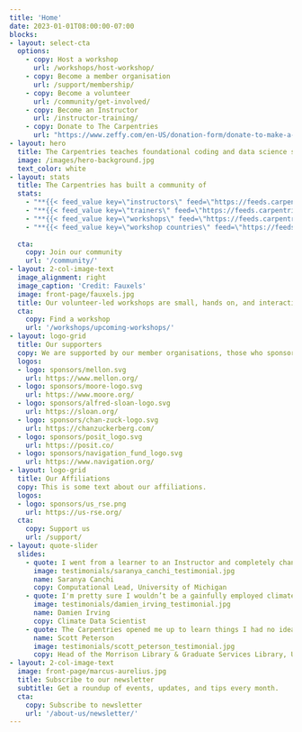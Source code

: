 ```yaml
---
title: 'Home'
date: 2023-01-01T08:00:00-07:00
blocks:
- layout: select-cta
  options:
    - copy: Host a workshop
      url: /workshops/host-workshop/
    - copy: Become a member organisation
      url: /support/membership/
    - copy: Become a volunteer
      url: /community/get-involved/
    - copy: Become an Instructor
      url: /instructor-training/
    - copy: Donate to The Carpentries
      url: "https://www.zeffy.com/en-US/donation-form/donate-to-make-a-difference-7497?utm_source=website"
- layout: hero
  title: The Carpentries teaches foundational coding and data science skills to researchers worldwide.
  image: /images/hero-background.jpg
  text_color: white
- layout: stats
  title: The Carpentries has built a community of
  stats:
    - "**{{< feed_value key=\"instructors\" feed=\"https://feeds.carpentries.org/website_stats.json\" >}}** Instructors"
    - "**{{< feed_value key=\"trainers\" feed=\"https://feeds.carpentries.org/website_stats.json\" >}}** Trainers"
    - "**{{< feed_value key=\"workshops\" feed=\"https://feeds.carpentries.org/website_stats.json\" >}}** Workshops"
    - "**{{< feed_value key=\"workshop countries\" feed=\"https://feeds.carpentries.org/website_stats.json\" >}}** Countries"
 
  cta:
    copy: Join our community
    url: '/community/'
- layout: 2-col-image-text
  image_alignment: right
  image_caption: 'Credit: Fauxels'
  image: front-page/fauxels.jpg
  title: Our volunteer-led workshops are small, hands on, and interactive.
  cta:
    copy: Find a workshop
    url: '/workshops/upcoming-workshops/'
- layout: logo-grid
  title: Our supporters
  copy: We are supported by our member organisations, those who sponsor workshops, as well as grants and donations from various sources.
  logos:
  - logo: sponsors/mellon.svg
    url: https://www.mellon.org/
  - logo: sponsors/moore-logo.svg
    url: https://www.moore.org/
  - logo: sponsors/alfred-sloan-logo.svg
    url: https://sloan.org/
  - logo: sponsors/chan-zuck-logo.svg
    url: https://chanzuckerberg.com/
  - logo: sponsors/posit_logo.svg
    url: https://posit.co/
  - logo: sponsors/navigation_fund_logo.svg
    url: https://www.navigation.org/
- layout: logo-grid
  title: Our Affiliations
  copy: This is some text about our affiliations.
  logos:
  - logo: sponsors/us_rse.png
    url: https://us-rse.org/
  cta:
    copy: Support us
    url: /support/
- layout: quote-slider
  slides:
    - quote: I went from a learner to an Instructor and completely changed the trajectory of my career. It helped me find my people. ❤️
      image: testimonials/saranya_canchi_testimonial.jpg
      name: Saranya Canchi
      copy: Computational Lead, University of Michigan
    - quote: I'm pretty sure I wouldn’t be a gainfully employed climate scientist without The Carpentries. 
      image: testimonials/damien_irving_testimonial.jpg
      name: Damien Irving
      copy: Climate Data Scientist
    - quote: The Carpentries opened me up to learn things I had no idea I wanted to learn or could learn. It introduced me to a great community that made this possible.
      name: Scott Peterson
      image: testimonials/scott_peterson_testimonial.jpg
      copy: Head of the Morrison Library & Graduate Services Library, University of California, Berkeley
- layout: 2-col-image-text
  image: front-page/marcus-aurelius.jpg
  title: Subscribe to our newsletter
  subtitle: Get a roundup of events, updates, and tips every month.
  cta:
    copy: Subscribe to newsletter
    url: '/about-us/newsletter/'
---
```

